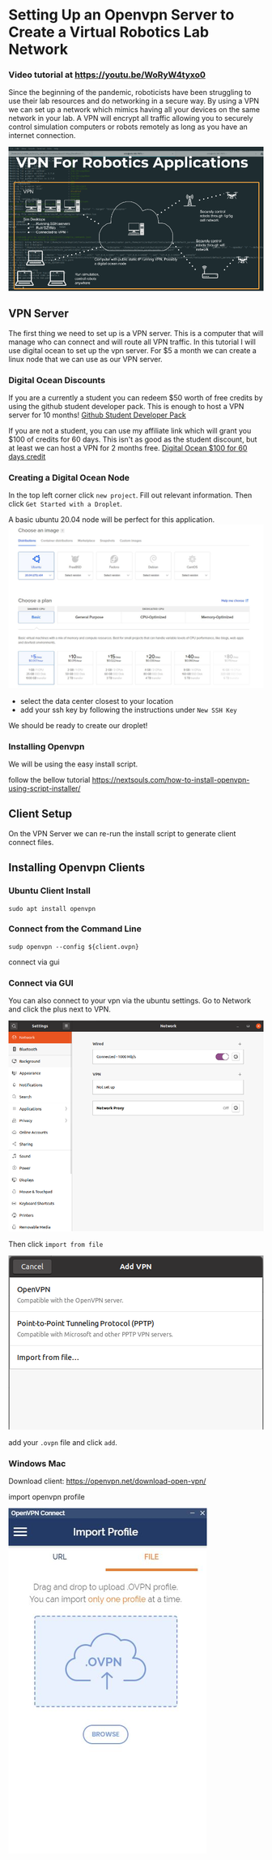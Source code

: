 # Setting Up an Openvpn Server to Create a Virtual Robotics Lab Network 

### Video tutorial at https://youtu.be/WoRyW4tyxo0

Since the beginning of the pandemic, roboticists have been struggling to use their lab resources and do networking in a secure way. By using a VPN we can set up a network which mimics having all your devices on the same network in your lab. A VPN will encrypt all traffic allowing you to securely control simulation computers or robots remotely as long as you have an internet connection.

![vpn con-ops](imgs/vpn_con_ops.png)

## VPN Server

The first thing we need to set up is a VPN server. This is a computer that will manage who can connect and will route all VPN traffic. In this tutorial I will use digital ocean to set up the vpn server. For $5 a month we can create a linux node that we can use as our VPN server. 

### Digital Ocean Discounts

If you are a currently a student you can redeem $50 worth of free credits by using the github student developer pack. This is enough to host a VPN server for 10 months! [Github Student Developer Pack](https://education.github.com/pack)

If you are not a student, you can use my affiliate link which will grant you $100 of credits for 60 days. This isn't as good as the student discount, but at least we can host a VPN for 2 months free. [Digital Ocean $100 for 60 days credit](https://m.do.co/c/6752af521fd4)

### Creating a Digital Ocean Node 

In the top left corner click `new project`. Fill out relevant information. Then click `Get Started with a Droplet`. 

A basic ubuntu 20.04 node will be perfect for this application.
![node settings](imgs/node_settings1.JPG)

- select the data center closest to your location 
- add your ssh key by following the instructions under `New SSH Key`

We should be ready to create our droplet!

### Installing Openvpn 

We will be using the easy install script.

follow the bellow tutorial 
https://nextsouls.com/how-to-install-openvpn-using-script-installer/

## Client Setup 

On the VPN Server we can re-run the install script to generate client connect files.

## Installing Openvpn Clients 

### Ubuntu Client Install

```
sudo apt install openvpn
```

### Connect from the Command Line
```
sudp openvpn --config ${client.ovpn}
```
connect via gui

### Connect via GUI

 You can also connect to your vpn via the ubuntu settings. Go to Network and click the plus next to VPN.

![vpn setup1](imgs/vpn_gui1.png)

Then click `import from file`

![add vpn](imgs/add_vpn.png)

add your `.ovpn` file and click `add`.

### Windows Mac

Download client: https://openvpn.net/download-open-vpn/

import openvpn profile

![ovpn client](imgs/ovpn_client.JPG)